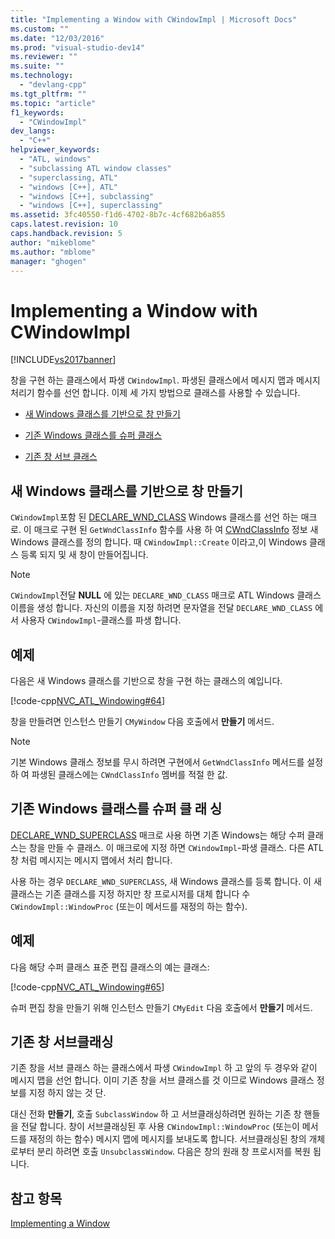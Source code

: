 ```yaml
---
title: "Implementing a Window with CWindowImpl | Microsoft Docs"
ms.custom: ""
ms.date: "12/03/2016"
ms.prod: "visual-studio-dev14"
ms.reviewer: ""
ms.suite: ""
ms.technology: 
  - "devlang-cpp"
ms.tgt_pltfrm: ""
ms.topic: "article"
f1_keywords: 
  - "CWindowImpl"
dev_langs: 
  - "C++"
helpviewer_keywords: 
  - "ATL, windows"
  - "subclassing ATL window classes"
  - "superclassing, ATL"
  - "windows [C++], ATL"
  - "windows [C++], subclassing"
  - "windows [C++], superclassing"
ms.assetid: 3fc40550-f1d6-4702-8b7c-4cf682b6a855
caps.latest.revision: 10
caps.handback.revision: 5
author: "mikeblome"
ms.author: "mblome"
manager: "ghogen"
---
```

# Implementing a Window with CWindowImpl
[!INCLUDE[vs2017banner](../assembler/inline/includes/vs2017banner.md)]

창을 구현 하는 클래스에서 파생 `CWindowImpl`.  파생된 클래스에서 메시지 맵과 메시지 처리기 함수를 선언 합니다.  이제 세 가지 방법으로 클래스를 사용할 수 있습니다.  
  
-   [새 Windows 클래스를 기반으로 창 만들기](#_atl_creating_a_window_based_on_a_new_windows_class)  
  
-   [기존 Windows 클래스를 슈퍼 클래스](#_atl_superclassing_an_existing_windows_class)  
  
-   [기존 창 서브 클래스](#_atl_subclassing_an_existing_window)  
  
##  <a name="_atl_creating_a_window_based_on_a_new_windows_class"></a> 새 Windows 클래스를 기반으로 창 만들기  
 `CWindowImpl`포함 된  [DECLARE\_WND\_CLASS](../Topic/DECLARE_WND_CLASS.md) Windows 클래스를 선언 하는 매크로.  이 매크로 구현 된 `GetWndClassInfo` 함수를 사용 하 여  [CWndClassInfo](../atl/reference/cwndclassinfo-class.md) 정보 새 Windows 클래스를 정의 합니다.  때 `CWindowImpl::Create` 이라고,이 Windows 클래스 등록 되지 및 새 창이 만들어집니다.  
  
> [!NOTE]
>  `CWindowImpl`전달  **NULL** 에 있는 `DECLARE_WND_CLASS` 매크로 ATL Windows 클래스 이름을 생성 합니다.  자신의 이름을 지정 하려면 문자열을 전달 `DECLARE_WND_CLASS` 에서 사용자 `CWindowImpl`\-클래스를 파생 합니다.  
  
## 예제  
 다음은 새 Windows 클래스를 기반으로 창을 구현 하는 클래스의 예입니다.  
  
 [!code-cpp[NVC_ATL_Windowing#64](../atl/codesnippet/CPP/implementing-a-window-with-cwindowimpl_1.h)]  
  
 창을 만들려면 인스턴스 만들기 `CMyWindow` 다음 호출에서  **만들기** 메서드.  
  
> [!NOTE]
>  기본 Windows 클래스 정보를 무시 하려면 구현에서 `GetWndClassInfo` 메서드를 설정 하 여 파생된 클래스에는 `CWndClassInfo` 멤버를 적절 한 값.  
  
##  <a name="_atl_superclassing_an_existing_windows_class"></a> 기존 Windows 클래스를 슈퍼 클 래 싱  
 [DECLARE\_WND\_SUPERCLASS](../Topic/DECLARE_WND_SUPERCLASS.md) 매크로 사용 하면 기존 Windows는 해당 수퍼 클래스는 창을 만들 수 클래스.  이 매크로에 지정 하면 `CWindowImpl`\-파생 클래스.  다른 ATL 창 처럼 메시지는 메시지 맵에서 처리 합니다.  
  
 사용 하는 경우 `DECLARE_WND_SUPERCLASS`, 새 Windows 클래스를 등록 합니다.  이 새 클래스는 기존 클래스를 지정 하지만 창 프로시저를 대체 합니다 수 `CWindowImpl::WindowProc` \(또는이 메서드를 재정의 하는 함수\).  
  
## 예제  
 다음 해당 수퍼 클래스 표준 편집 클래스의 예는 클래스:  
  
 [!code-cpp[NVC_ATL_Windowing#65](../atl/codesnippet/CPP/implementing-a-window-with-cwindowimpl_2.h)]  
  
 슈퍼 편집 창을 만들기 위해 인스턴스 만들기 `CMyEdit` 다음 호출에서  **만들기** 메서드.  
  
##  <a name="_atl_subclassing_an_existing_window"></a> 기존 창 서브클래싱  
 기존 창을 서브 클래스 하는 클래스에서 파생 `CWindowImpl` 하 고 앞의 두 경우와 같이 메시지 맵을 선언 합니다.  이미 기존 창을 서브 클래스를 것 이므로 Windows 클래스 정보를 지정 하지 않는 것 단.  
  
 대신 전화  **만들기**, 호출 `SubclassWindow` 하 고 서브클래싱하려면 원하는 기존 창 핸들을 전달 합니다.  창이 서브클래싱된 후 사용 `CWindowImpl::WindowProc` \(또는이 메서드를 재정의 하는 함수\) 메시지 맵에 메시지를 보내도록 합니다.  서브클래싱된 창의 개체 로부터 분리 하려면 호출 `UnsubclassWindow`.  다음은 창의 원래 창 프로시저를 복원 됩니다.  
  
## 참고 항목  
 [Implementing a Window](../atl/implementing-a-window.md)